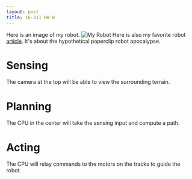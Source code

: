 ```yaml
---
layout: post
title: 16-311 HW 0
---
```

Here is an image of my robot.
![My Robot](/website/assets/robot.jpg)
Here is also my favorite robot [article](https://www.decisionproblem.com/paperclips/). It's about the hypothetical paperclip robot apocalypse. 

# Sensing
The camera at the top will be able to view the surrounding terrain.
# Planning
The CPU in the center will take the sensing input and compute a path.
# Acting
The CPU will relay commands to the motors on the tracks to guide the robot.
